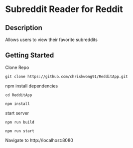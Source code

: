 # Subreddit Reader for Reddit

## Description

Allows users to view their favorite subreddits

## Getting Started

Clone Repo

````
git clone https://github.com/chriskwong91/RedditApp.git
````

npm install dependencies

````
cd RedditApp

npm install
````
start server

````
npm run build

npm run start
````
Navigate to http://localhost:8080

